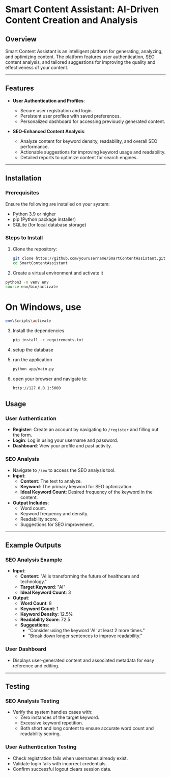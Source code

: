 # Smart Content Assistant: AI-Driven Content Creation and Analysis

## Overview
Smart Content Assistant is an intelligent platform for generating, analyzing, and optimizing content. The platform features user authentication, SEO content analysis, and tailored suggestions for improving the quality and effectiveness of your content.

---

## Features
- **User Authentication and Profiles**:
  - Secure user registration and login.
  - Persistent user profiles with saved preferences.
  - Personalized dashboard for accessing previously generated content.
  
- **SEO-Enhanced Content Analysis**:
  - Analyze content for keyword density, readability, and overall SEO performance.
  - Actionable suggestions for improving keyword usage and readability.
  - Detailed reports to optimize content for search engines.

---

## Installation

### Prerequisites
Ensure the following are installed on your system:
- Python 3.9 or higher
- pip (Python package installer)
- SQLite (for local database storage)

### Steps to Install
1. Clone the repository:
   ```bash
   git clone https://github.com/yourusername/SmartContentAssistant.git
   cd SmartContentAssistant
   ```

2. Create a virtual environment and activate it
  ```bash
  python3 -m venv env
  source env/bin/activate
  ```
  
  # On Windows, use
  ```bash
  env\Scripts\activate
  ```

3. Install the dependencies
   ```bash
   pip install -r requirements.txt
   ```

4. setup the database
   
5. run the application
   ```bash
   python app/main.py
   ```
   
7. open your browser and navigate to:
   ```bash
   http://127.0.0.1:5000
   ```


## Usage

### User Authentication
- **Register**: Create an account by navigating to `/register` and filling out the form.
- **Login**: Log in using your username and password.
- **Dashboard**: View your profile and past activity.

### SEO Analysis
- Navigate to `/seo` to access the SEO analysis tool.
- **Input**:
  - **Content**: The text to analyze.
  - **Keyword**: The primary keyword for SEO optimization.
  - **Ideal Keyword Count**: Desired frequency of the keyword in the content.
- **Output Includes**:
  - Word count.
  - Keyword frequency and density.
  - Readability score.
  - Suggestions for SEO improvement.

---

## Example Outputs

### SEO Analysis Example
- **Input**:
  - **Content**: "AI is transforming the future of healthcare and technology."
  - **Target Keyword**: "AI"
  - **Ideal Keyword Count**: 3
- **Output**:
  - **Word Count**: 8
  - **Keyword Count**: 1
  - **Keyword Density**: 12.5%
  - **Readability Score**: 72.5
  - **Suggestions**:
    - "Consider using the keyword 'AI' at least 2 more times."
    - "Break down longer sentences to improve readability."

### User Dashboard
- Displays user-generated content and associated metadata for easy reference and editing.

---

## Testing

### SEO Analysis Testing
- Verify the system handles cases with:
  - Zero instances of the target keyword.
  - Excessive keyword repetition.
  - Both short and long content to ensure accurate word count and readability scoring.

### User Authentication Testing
- Check registration fails when usernames already exist.
- Validate login fails with incorrect credentials.
- Confirm successful logout clears session data.

